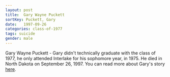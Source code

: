 ```yaml
---
layout: post
title:  Gary Wayne Puckett
sortKey: Puckett, Gary
date:   1997-09-26
categories: class-of-1977
tags: suicide
gender: male
---
```

Gary Wayne Puckett - Gary didn't technically graduate with the class of 1977, he only attended Interlake for his sophomore year, in 1975.  He died in North Dakota on September 26, 1997.  You can read more about Gary's story [here](https://archive.seattletimes.com/archive/?date=19971002&slug=2563678).
